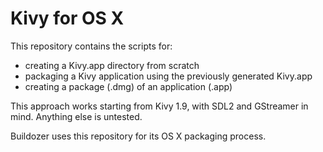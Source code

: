 Kivy for OS X
=============

This repository contains the scripts for:

- creating a Kivy.app directory from scratch
- packaging a Kivy application using the previously generated Kivy.app
- creating a package (.dmg) of an application (.app)

This approach works starting from Kivy 1.9, with SDL2 and GStreamer in mind.
Anything else is untested.

Buildozer uses this repository for its OS X packaging process.
